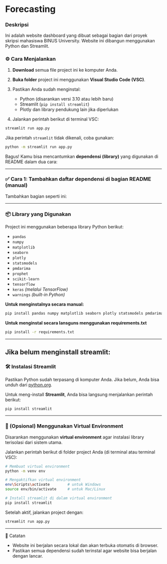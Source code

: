 # Forecasting
### Deskripsi

Ini adalah website dashboard yang dibuat sebagai bagian dari proyek skripsi mahasiswa BINUS University. Website ini dibangun menggunakan Python dan Streamlit.

### ⚙️ Cara Menjalankan

1. **Download** semua file project ini ke komputer Anda.

2. **Buka folder** project ini menggunakan **Visual Studio Code (VSC)**.

3. Pastikan Anda sudah menginstal:

   * Python (disarankan versi 3.10 atau lebih baru)
   * Streamlit (`pip install streamlit`)
   * Plotly dan library pendukung lain jika diperlukan

4. Jalankan perintah berikut di terminal VSC:

```bash
streamlit run app.py
```

Jika perintah `streamlit` tidak dikenali, coba gunakan:

```bash
python -m streamlit run app.py
```
Bagus! Kamu bisa mencantumkan **dependensi (library)** yang digunakan di README dalam dua cara:

---

### ✅ Cara 1: Tambahkan daftar dependensi di bagian README (manual)

Tambahkan bagian seperti ini:

---

### 📦 Library yang Digunakan

Project ini menggunakan beberapa library Python berikut:

* `pandas`
* `numpy`
* `matplotlib`
* `seaborn`
* `plotly`
* `statsmodels`
* `pmdarima`
* `prophet`
* `scikit-learn`
* `tensorflow`
* `keras` *(melalui TensorFlow)*
* `warnings` *(built-in Python)*

**Untuk menginstalnya secara manual:**

```bash
pip install pandas numpy matplotlib seaborn plotly statsmodels pmdarima prophet scikit-learn tensorflow
```

**Untuk menginstal secara lansguns menggunakan requirements.txt**
```bash
pip install -r requirements.txt
```
--- 
Jika belum menginstall streamlit:
---

### 🛠️ Instalasi Streamlit

Pastikan Python sudah terpasang di komputer Anda. Jika belum, Anda bisa unduh dari [python.org](https://www.python.org/downloads/).

Untuk meng-install **Streamlit**, Anda bisa langsung menjalankan perintah berikut:

```bash
pip install streamlit
```

---

### 🧪 (Opsional) Menggunakan Virtual Environment

Disarankan menggunakan **virtual environment** agar instalasi library terisolasi dari sistem utama.

Jalankan perintah berikut di folder project Anda (di terminal atau terminal VSC):

```bash
# Membuat virtual environment
python -m venv env

# Mengaktifkan virtual environment
env\Scripts\activate        # untuk Windows
source env/bin/activate     # untuk Mac/Linux

# Install streamlit di dalam virtual environment
pip install streamlit
```

Setelah aktif, jalankan project dengan:

```bash
streamlit run app.py
```

---


📝 Catatan
- Website ini berjalan secara lokal dan akan terbuka otomatis di browser.
- Pastikan semua dependensi sudah terinstal agar website bisa berjalan dengan lancar.
